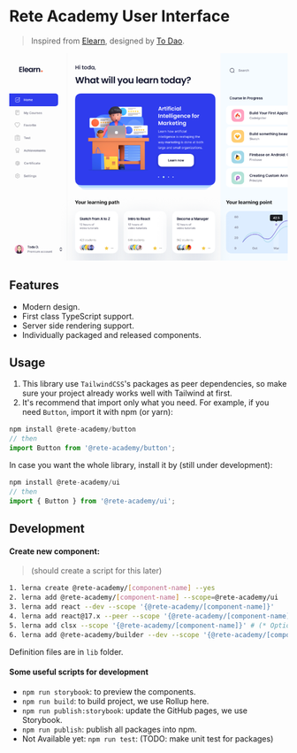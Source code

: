 # Rete Academy User Interface
> Inspired from [Elearn](https://www.figma.com/file/eSne3eAzr18sYZGLNUEHc3/Elearn-Dashboard), designed by [To Dao](https://dribbble.com/todao).

![preview image](elearn.png)

## Features
* Modern design.
* First class TypeScript support.
* Server side rendering support.
* Individually packaged and released components.


## Usage
1. This library use `TailwindCSS`'s packages as peer dependencies, so make sure your project already works well with Tailwind at first.
2. It's recommend that import only what you need. For example, if you need `Button`, import it with npm (or yarn):
```javascript
npm install @rete-academy/button
// then
import Button from '@rete-academy/button';
```

In case you want the whole library, install it by (still under development):
```javascript
npm install @rete-academy/ui
// then
import { Button } from '@rete-academy/ui';
```


## Development
#### Create new component:
> (should create a script for this later)

```bash
1. lerna create @rete-academy/[component-name] --yes
2. lerna add @rete-academy/[component-name] --scope=@rete-academy/ui
3. lerna add react --dev --scope '{@rete-academy/[component-name]}'
4. lerna add react@17.x --peer --scope '{@rete-academy/[component-name]}'
5. lerna add clsx --scope '{@rete-academy/[component-name]}' # (* Optional)
6. lerna add @rete-academy/builder --dev --scope '{@rete-academy/[component-name]}'
```

Definition files are in `lib` folder.

#### Some useful scripts for development
* `npm run storybook`: to preview the components.
* `npm run build`: to build project, we use Rollup here.
* `npm run publish:storybook`: update the GitHub pages, we use Storybook.
* `npm run publish`: publish all packages into npm.
* Not Available yet: `npm run test`: (TODO: make unit test for packages)
